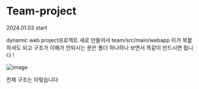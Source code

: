 # Team-project

2024.01.03 start

dynamic web project프로젝트 새로 만들어서
team/src/main/webapp 이거 복붙하셔도 되고
구조가 이해가 안되시는 분은 폴더 하나하나 보면서 똑같이 만드시면 됩니다 !

![image](https://github.com/tenxx10/Team-project/assets/143534556/cfe459ca-94bc-4279-9bcb-31b7accc16f8)


전체 구조는 이렇습니다
